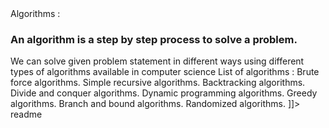 <snippet>
  <content><![CDATA[
# Algorithms-DataStructures\n
## Data Structures :\n
  ### A data structure is a particular way of organizing data in a computer so that it can be used effectively.\n
  Python has four basic inbuilt data structures namely Lists, Dictionary, Tuple and Set.\n
  These datastructures almost cover 80% of the our real world data structures.
  We can define our own data structures in python if we are some what familer with OOPS
  User-Defined Data Structures
      Stack
      Queue
      Trees
      Linked Lists
      Graphs
      HashMaps
  
 ## Algorithms :
   ### An algorithm is a step by step process to solve a problem.
   We can solve given problem statement in different ways using different types of algorithms available in computer science
   List of algorithms :
      Brute force algorithms.
      Simple recursive algorithms.
      Backtracking algorithms.
      Divide and conquer algorithms.
      Dynamic programming algorithms.
      Greedy algorithms.
      Branch and bound algorithms.
      Randomized algorithms.
]]></content>
  <tabTrigger>readme</tabTrigger>
</snippet>
